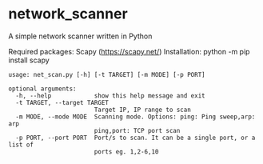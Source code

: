 # network_scanner
A simple network scanner written in Python

Required packages: 
Scapy (https://scapy.net/)
Installation:
python -m pip install scapy
```
usage: net_scan.py [-h] [-t TARGET] [-m MODE] [-p PORT]

optional arguments:
  -h, --help            show this help message and exit
  -t TARGET, --target TARGET
                        Target IP, IP range to scan
  -m MODE, --mode MODE  Scanning mode. Options: ping: Ping sweep,arp: arp
                        ping,port: TCP port scan
  -p PORT, --port PORT  Port/s to scan. It can be a single port, or a list of
                        ports eg. 1,2-6,10
```
